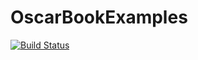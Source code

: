 # OscarBookExamples

[![Build Status](https://github.com/lkastner/OscarBookExamples.jl/actions/workflows/CI.yml/badge.svg?branch=main)](https://github.com/lkastner/OscarBookExamples.jl/actions/workflows/CI.yml?query=branch%3Amain)
